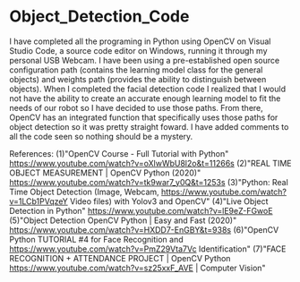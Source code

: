 # Object_Detection_Code
I have completed all the programing in Python using OpenCV on Visual Studio Code, a source code 
editor on Windows, running it through my personal USB Webcam. 
I have been using a pre-established open source configuration path (contains the learning 
model class for the general objects) and weights path (provides the ability to distinguish 
between objects). 
When I completed the facial detection code I realized that I would not have 
the ability to create an accurate enough learning model to fit the needs of our robot so I have 
decided to use those paths. From there, OpenCV has an integrated function that specifically uses 
those paths for object detection so it was pretty straight foward. I have added comments to all the code seen
so nothing should be a mystery. 

References: 
(1)"OpenCV Course - Full Tutorial with Python"               https://www.youtube.com/watch?v=oXlwWbU8l2o&t=11266s
(2)"REAL TIME OBJECT MEASUREMENT | OpenCV Python (2020)"     https://www.youtube.com/watch?v=tk9war7_y0Q&t=1253s
(3)"Python: Real Time Object Detection (Image, Webcam,       https://www.youtube.com/watch?v=1LCb1PVqzeY
    Video files) with Yolov3 and OpenCV"
(4)"Live Object Detection in Python"                         https://www.youtube.com/watch?v=lE9eZ-FGwoE
(5)"Object Detection OpenCV Python | Easy and Fast (2020)"   https://www.youtube.com/watch?v=HXDD7-EnGBY&t=938s
(6)"OpenCV Python TUTORIAL #4 for Face Recognition and       https://www.youtube.com/watch?v=PmZ29Vta7Vc
    Identification"
(7)"FACE RECOGNITION + ATTENDANCE PROJECT | OpenCV Python    https://www.youtube.com/watch?v=sz25xxF_AVE
    | Computer Vision" 
